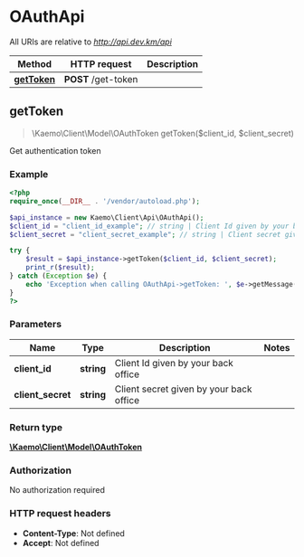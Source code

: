 # OAuthApi

All URIs are relative to *http://api.dev.km/api*

Method | HTTP request | Description
------------- | ------------- | -------------
[**getToken**](#getToken) | **POST** /get-token | 


## **getToken**
> \Kaemo\Client\Model\OAuthToken getToken($client_id, $client_secret)



Get authentication token

### Example
```php
<?php
require_once(__DIR__ . '/vendor/autoload.php');

$api_instance = new Kaemo\Client\Api\OAuthApi();
$client_id = "client_id_example"; // string | Client Id given by your back office
$client_secret = "client_secret_example"; // string | Client secret given by your back office

try {
    $result = $api_instance->getToken($client_id, $client_secret);
    print_r($result);
} catch (Exception $e) {
    echo 'Exception when calling OAuthApi->getToken: ', $e->getMessage(), PHP_EOL;
}
?>
```

### Parameters

Name | Type | Description  | Notes
------------- | ------------- | ------------- | -------------
 **client_id** | **string**| Client Id given by your back office |
 **client_secret** | **string**| Client secret given by your back office |

### Return type

[**\Kaemo\Client\Model\OAuthToken**](#OAuthToken)

### Authorization

No authorization required

### HTTP request headers

 - **Content-Type**: Not defined
 - **Accept**: Not defined

